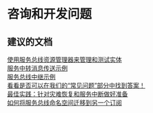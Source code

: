 <properties
    pageTitle="advisory and development questions"
    description="咨询和开发问题"
    service="microsoft.servicebus"
    resource="namespaces"
    authors="aashu"
    displayOrder=""
    selfHelpType="generic"
    supportTopicIds="32421024"
    resourceTags=""
    productPesIds="13186"
    cloudEnvironments="public"
/>


# 咨询和开发问题

## **建议的文档**
[使用服务总线资源管理器来管理和测试实体](https://code.msdn.microsoft.com/Service-Bus-Explorer-f2abca5a)<br>
[服务中转消息传送示例](https://github.com/Azure-Samples/azure-servicebus-messaging-samples)<br>
[服务总线中继示例](https://github.com/Azure-Samples/azure-servicebus-relay-samples)<br>
[看看是否可以在我们的“常见问题”部分中找到答案！](https://azure.microsoft.com/documentation/articles/service-bus-faq/)<br>
[最佳实践：针对灾难恢复和服务中断做好准备](https://azure.microsoft.com/documentation/articles/service-bus-outages-disasters/)<br>
[如何将服务总线命名空间迁移到另一个订阅](https://azure.microsoft.com/documentation/articles/service-bus-powershell-how-to-provision/#migrate-a-namespace-to-another-azure-subscription)



<!--HONumber=Aug16_HO4-->


